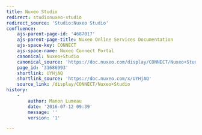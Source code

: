 ```yaml
---
title: Nuxeo Studio
redirect: studionuxeo-studio
redirect_source: 'Studio:Nuxeo Studio'
confluence:
    ajs-parent-page-id: '4687017'
    ajs-parent-page-title: Nuxeo Online Services Documentation
    ajs-space-key: CONNECT
    ajs-space-name: Nuxeo Connect Portal
    canonical: Nuxeo+Studio
    canonical_source: 'https://doc.nuxeo.com/display/CONNECT/Nuxeo+Studio'
    page_id: '31686993'
    shortlink: UYHjAQ
    shortlink_source: 'https://doc.nuxeo.com/x/UYHjAQ'
    source_link: /display/CONNECT/Nuxeo+Studio
history:
    - 
        author: Manon Lumeau
        date: '2016-07-12 09:39'
        message: ''
        version: '1'

---
```

